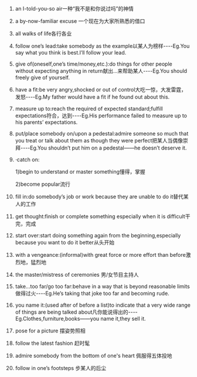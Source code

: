 1. an I-told-you-so air一种“我不是和你说过吗”的神情

2. a by-now-familiar excuse 一个现在为大家所熟悉的借口

3. all walks of life各行各业

4. follow one’s lead:take somebody as the example以某人为榜样----Eg.You say what you think is best.I’ll follow your lead.

5. give of(oneself,one’s time/money,etc.):do things for other people without expecting anything in return献出...来帮助某人----Eg.You should freely give of yourself.

6. have a fit:be very angry,shocked or out of control大吃一惊，大发雷霆，发怒----Eg.My father would have a fit if he found out about this.

7. measure up to:reach the required of expected standard;fulfill expectations符合，达到----Eg.His performance failed to measure up to his parents’ expectations.

8. put/place somebody on/upon a pedestal:admire someone so much that you treat or talk about them as though they were perfect把某人当偶像崇拜----Eg.You shouldn’t put him on a pedestal——he doesn’t deserve it.

9. ·catch on:

   1)begin to understand or master something懂得，掌握

   2)become popular流行

10. fill in:do somebody’s job or work because they are unable to do it替代某人的工作

11. get thought:finish or complete something especially when it is difficult干完，完成

12. start over:start doing something again from the beginning,especially because you want to do it better从头开始

13. with a vengeance:(informal)with great force or more effort than before激烈地，猛烈地

14. the master/mistress of ceremonies 男/女节目主持人

15. take...too far/go too far:behave in a way that is beyond reasonable limits做得过火----Eg.He’s taking that joke too far and becoming rude.

16. you name it:(used after of before a list)to indicate that a very wide range of things are being talked about凡你能说得出的----Eg.Clothes,furniture,books——you name it,they sell it.

17. pose for a picture 摆姿势照相 

18. follow the latest fashion 赶时髦

19. admire somebody from the bottom of one's heart 佩服得五体投地

20. follow in one’s footsteps 步某人的后尘